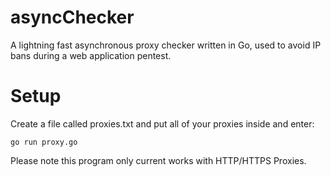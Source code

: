 # asyncChecker
A lightning fast asynchronous proxy checker written in Go, used to avoid IP bans during a web application pentest. 

# Setup
Create a file called proxies.txt and put all of your proxies inside and enter:
```
go run proxy.go
```
Please note this program only current works with HTTP/HTTPS Proxies.


